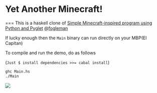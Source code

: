 # Yet Another Minecraft!
===
This is a haskell clone of [Simple Minecraft-inspired program using Python and Pyglet](https://github.com/fogleman/Minecraft) @[fogleman](https://github.com/fogleman)

If lucky enough then the `Main` binary can run directly on your MBP(El Capitan)

To compile and run the demo, do as follows

(`Just $ install dependencies >>= cabal install`)

```bash
ghc Main.hs
./Main
```

![](https://github.com/dragonly/HasCraft/raw/master/texture/screenshot.png)